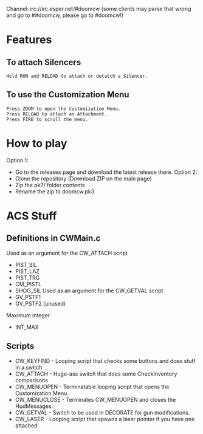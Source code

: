 Channel: irc://irc.esper.net/#doomcw
(some clients may parse that wrong and go to ##doomcw, please go to #doomcw!)

Features
========
To attach Silencers
-------------------
	Hold RUN and RELOAD to attach or detatch a Silencer.

To use the Customization Menu
-----------------------------
	Press ZOOM to open the Customization Menu.
	Press RELOAD to attach an Attachment.
	Press FIRE to scroll the menu.

How to play
===========
Option 1:
* Go to the releases page and download the latest release there.
Option 2:
* Clone the repository (Download ZIP on the main page)
* Zip the pk7/ folder contents
* Rename the zip to doomcw.pk3

ACS Stuff
=========
Definitions in CWMain.c
-----------------------
Used as an argument for the CW_ATTACH script
- PIST_SIL
- PIST_LAZ
- PIST_TRG
- CM_PISTL
- SHOG_SIL
Used as an argument for the CW_GETVAL script
- GV_PSTF1
- GV_PSTF2 (unused)

Maximum integer
- INT_MAX

Scripts
-------
- CW_KEYFIND - Looping script that checks some buttons and does stuff in a switch
- CW_ATTACH - Huge-ass switch that does some CheckInventory comparisons
- CW_MENUOPEN - Terminatable looping script that opens the Customization Menu.
- CW_MENUCLOSE - Terminates CW_MENUOPEN and closes the HudMessages.
- CW_GETVAL - Switch to be used in DECORATE for gun modifications.
- CW_LASER - Looping script that spawns a laser pointer if you have one attached
